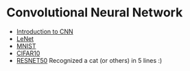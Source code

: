 # Convolutional Neural Network

* [Introduction to CNN](https://github.com/dataworkshop/cnn/blob/master/intro_to_cnn.ipynb)
* [LeNet](https://github.com/dataworkshop/cnn/blob/master/lenet.ipynb)
* [MNIST](https://github.com/dataworkshop/cnn/blob/master/mnist.ipynb)
* [CIFAR10](https://github.com/dataworkshop/cnn/blob/master/cifar10.ipynb)
* [RESNET50](https://github.com/dataworkshop/cnn/blob/master/resnet50.ipynb) Recognized a cat (or others) in 5 lines :)

